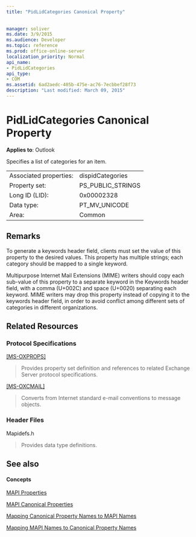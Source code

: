 ```yaml
---
title: "PidLidCategories Canonical Property"
 
 
manager: soliver
ms.date: 3/9/2015
ms.audience: Developer
ms.topic: reference
ms.prod: office-online-server
localization_priority: Normal
api_name:
- PidLidCategories
api_type:
- COM
ms.assetid: 6ad2aedc-405b-475e-ac76-7ecbbef28f73
description: "Last modified: March 09, 2015"
---
```


# PidLidCategories Canonical Property

  
  
**Applies to**: Outlook 
  
Specifies a list of categories for an item.
  
|||
|:-----|:-----|
|Associated properties:  <br/> |dispidCategories  <br/> |
|Property set:  <br/> |PS_PUBLIC_STRINGS  <br/> |
|Long ID (LID):  <br/> |0x00002328  <br/> |
|Data type:  <br/> |PT_MV_UNICODE  <br/> |
|Area:  <br/> |Common  <br/> |
   
## Remarks

To generate a keywords header field, clients must set the value of this property to the desired values. This property has multiple strings; each category should be mapped to a single keyword.
  
Multipurpose Internet Mail Extensions (MIME) writers should copy each sub-value of this property to a separate keyword in the Keywords header field, with a comma (U+002C) and space (U+0020) separating each keyword. MIME writers may drop this property instead of copying it to the keywords header field, in order to avoid conflict among different sets of categories in different organizations.
  
## Related Resources

### Protocol Specifications

[[MS-OXPROPS]](http://msdn.microsoft.com/library/f6ab1613-aefe-447d-a49c-18217230b148%28Office.15%29.aspx)
  
> Provides property set definition and references to related Exchange Server protocol specifications.
    
[[MS-OXCMAIL]](http://msdn.microsoft.com/library/b60d48db-183f-4bf5-a908-f584e62cb2d4%28Office.15%29.aspx)
  
> Converts from Internet standard e-mail conventions to message objects.
    
### Header Files

Mapidefs.h
  
> Provides data type definitions.
    
## See also

#### Concepts

[MAPI Properties](mapi-properties.md)
  
[MAPI Canonical Properties](mapi-canonical-properties.md)
  
[Mapping Canonical Property Names to MAPI Names](mapping-canonical-property-names-to-mapi-names.md)
  
[Mapping MAPI Names to Canonical Property Names](mapping-mapi-names-to-canonical-property-names.md)

